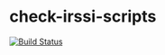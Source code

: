# check-irssi-scripts

[![Build Status](https://travis-ci.org/bw1/check-irssi-scripts.svg?branch=master)](https://travis-ci.org/bw1/check-irssi-scripts)

